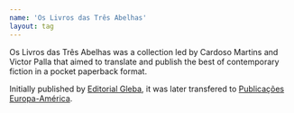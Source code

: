 ```yaml
---
name: 'Os Livros das Três Abelhas'
layout: tag
---
```

Os Livros das Três Abelhas was a collection led by Cardoso Martins and Victor Palla that aimed to translate and publish the best of contemporary fiction in a pocket paperback format.

Initially published by <a class="text-cat-link publisher" href="/publishers/editorial%20gleba/">Editorial Gleba</a>, it was later transfered to <a class="text-cat-link publisher" href="/publishers/Publicações%20Europa-América/">Publicações Europa-América</a>.
